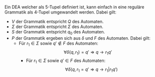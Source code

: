 Ein DEA welcher als 5-Tupel definiert ist, kann einfach in eine reguläre Grammatik als 4-Tupel umgewandelt werden. Dabei gilt:
- $V$ der Grammatik entspricht $Q$ des Automaten.
- $\Sigma$ der Grammatik entspricht $\Sigma$ des Automaten.
- $S$ der Grammatik entspricht $q_{0}$ des Automaten.
- $P$ der Grammatik ergeben sich aus $\delta$ und $F$ des Automaten. Dabei gilt:
  - Für $r_{1} \in \Sigma$ sowie $q' \notin F$ des Automaten:
    $$\forall \delta(q, r_{1}) = q' \Rightarrow q \rightarrow r_{1}q'$$
	 - Für $r_{1} \in \Sigma$ sowie $q' \in F$ des Automaten:
  $$\forall \delta (q, r_{1} = q' \Rightarrow q \rightarrow r_{1} | r_{1}q')$$